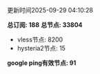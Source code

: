 更新时间2025-09-29 04:10:28

**总订阅: 188**
**总节点: 33804**
- vless节点: 8200
- hysteria2节点: 15

**google ping有效节点: 91**

